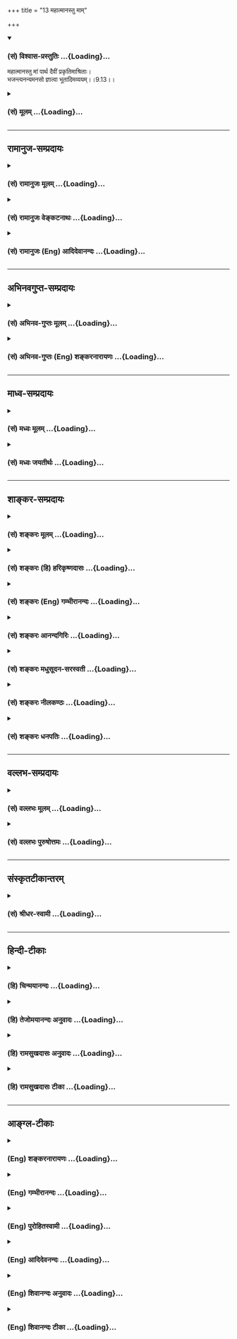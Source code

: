+++
title = "13 महात्मानस्तु माम्"

+++
<div class="js_include" newlevelforh1="3" title="(सं) विश्वास-प्रस्तुतिः" unfilled url="/purANam/mahAbhAratam/06-bhIShma-parva/02-bhagavad-gItA-parva/saMskRtam/vishvAsa-prastutiH/09_rAja-vidyA-rAja-guhy/13_mahAtmAnastu_mAm.md">
<details open><summary><h3>(सं) विश्वास-प्रस्तुतिः ...{Loading}...</h3></summary>

महात्मानस्तु मां पार्थ दैवीं प्रकृतिमाश्रिताः।  
भजन्त्यनन्यमनसो ज्ञात्वा भूतादिमव्ययम्।।9.13।।
</details>
</div>
<div class="js_include collapsed" newlevelforh1="3" title="(सं) मूलम्" unfilled url="/purANam/mahAbhAratam/06-bhIShma-parva/02-bhagavad-gItA-parva/saMskRtam/mUlam/09_rAja-vidyA-rAja-guhy/13_mahAtmAnastu_mAm.md">
<details><summary><h3>(सं) मूलम् ...{Loading}...</h3></summary>

महात्मानस्तु मां पार्थ दैवीं प्रकृतिमाश्रिताः।  
भजन्त्यनन्यमनसो ज्ञात्वा भूतादिमव्ययम्।।9.13।।
</details>
</div>


_________________
## रामानुज-सम्प्रदायः
<div class="js_include collapsed" newlevelforh1="3" title="(सं) रामानुजः मूलम्" unfilled url="/purANam/mahAbhAratam/06-bhIShma-parva/02-bhagavad-gItA-parva/saMskRtam/rAmAnujaH/mUlam/09_rAja-vidyA-rAja-guhy/13_mahAtmAnastu_mAm.md">
<details><summary><h3>(सं) रामानुजः मूलम् ...{Loading}...</h3></summary>

।।9.13।। ये **तु** स्वकृतैः पुण्यसञ्चयैः मां शरणम् उपगम्य
विध्वस्तसमस्तपापबन्धाः **दैवीं प्रकृतिम् आश्रिताः महात्मानः** ते;
**भूतादिम् अव्ययं** वाङ्मनसागोचरनामकर्मस्वरूपं परमकारुणिकतया
साधुपरित्राणाय मनुष्यत्वेन अवतीर्णं मां **ज्ञात्वा अनन्यमनसः मां
भजन्ते** मत्प्रियत्वातिरेकेण मद्भजनेन विना मनसः च आत्मनः च बाह्यकरणानां
च धारणम् अलभमानाः; मद्भजनैकप्रयोजनाः भजन्ते।

</details>
</div>
<div class="js_include collapsed" newlevelforh1="3" title="(सं) रामानुजः वेङ्कटनाथः" unfilled url="/purANam/mahAbhAratam/06-bhIShma-parva/02-bhagavad-gItA-parva/saMskRtam/rAmAnujaH/venkaTanAthaH/09_rAja-vidyA-rAja-guhy/13_mahAtmAnastu_mAm.md">
<details><summary><h3>(सं) रामानुजः वेङ्कटनाथः ...{Loading}...</h3></summary>

  
  
।।9.13।। एवमवज्ञाप्रवृत्तमूढभूयिष्ठे लोके निष्फलस्तवावतार इति
शङ्कायामवतारसाफल्यकारिणां महात्मनां वृत्तकथनव्याजेन भक्तिं प्रसञ्जयति --
महात्मानस्त्विति। महात्मशब्देन तुशब्देन च सिद्धं भजनौपयिकमतिशयं दर्शयन्
उद्देश्योपादेयांशं च विभजतेये त्विति। जनाः सुकृतिनः \[7।16\]मामेव ये
प्रपद्यन्ते \[7।14\] इत्यादि प्रागुक्तं प्रतिसन्धापयतिस्वकृतैः
पुण्यसञ्चयैर्मां शरणमुपगम्येति। दैवीं सात्त्विकीम्। भूतादिं
इत्यनेनाशक्यापादानपरत्वं विवक्षितमित्याहवाङ्मनसेति। माम्
इत्यनेनावतारपर्यवसितं सौलभ्यं सहेतुकमाहपरमकारुणिकतयेति। अवतारस्य
दयादिमूलकत्वेन कर्ममूलत्वाभावाज्ज्ञानसङ्कोचाद्यभावोऽव्ययशब्देनोच्यते।
अनन्यमनस्त्वं सहेतुकं विवृणोतिमत्प्रियत्वेति।
अतोऽप्यार्ताद्यधिकार्यन्तरव्यवच्छेदार्थत्वादनन्यप्रयोजनत्वविवक्षाऽत्रोचितामत्प्रियत्वेति।
पार्थशब्देनेन्द्रसूनुस्त्वमपि दैवप्रकृतिरिति सूचितम्।  
  

</details>
</div>
<div class="js_include collapsed" newlevelforh1="3" title="(सं) रामानुजः (Eng) आदिदेवानन्दः" unfilled url="/purANam/mahAbhAratam/06-bhIShma-parva/02-bhagavad-gItA-parva/saMskRtam/rAmAnujaH/english/AdidevAnandaH/09_rAja-vidyA-rAja-guhy/13_mahAtmAnastu_mAm.md">
<details><summary><h3>(सं) रामानुजः (Eng) आदिदेवानन्दः ...{Loading}...</h3></summary>

9.13 Those who, through their multitude of good acts, have taken refuge
in Me and have been thery released from the bondage of evil - they
understand My divine nature. They are high-souled. Knowing Me to be the
immutable source of all beings, namely, as the Lord whose name, acts and
nature are beyond thought and speech, and who has descended in a human
form out of supreme compassion to rescue the good, - they worship Me
with un unswerving mind. As I am extremely dear to them, without
worshipping Me they are unable to find support for their mind, self and
external organs. Thus they become devoted to Me as their sole object.

</details>
</div>


_________________
## अभिनवगुप्त-सम्प्रदायः
<div class="js_include collapsed" newlevelforh1="3" title="(सं) अभिनव-गुप्तः मूलम्" unfilled url="/purANam/mahAbhAratam/06-bhIShma-parva/02-bhagavad-gItA-parva/saMskRtam/abhinava-guptaH/mUlam/09_rAja-vidyA-rAja-guhy/13_mahAtmAnastu_mAm.md">
<details><summary><h3>(सं) अभिनव-गुप्तः मूलम् ...{Loading}...</h3></summary>

।।9.13 -- 9.14।। महात्मान इत्यादि विश्वतोमुखमित्यन्तम्। दैवीं;
सात्विकीम्। यजन्तः; बाह्यद्रव्यादियागैः। अन्ये तु मा
ज्ञानयज्ञेनैवोपासते। अतः केचित् एकतया ज्ञानतः; केचित् बहुधा; कर्मयोगात्।
मत्परा एव सर्वे।

</details>
</div>
<div class="js_include collapsed" newlevelforh1="3" title="(सं) अभिनव-गुप्तः (Eng) शङ्करनारायणः" unfilled url="/purANam/mahAbhAratam/06-bhIShma-parva/02-bhagavad-gItA-parva/saMskRtam/abhinava-guptaH/english/shankaranArAyaNaH/09_rAja-vidyA-rAja-guhy/13_mahAtmAnastu_mAm.md">
<details><summary><h3>(सं) अभिनव-गुप्तः (Eng) शङ्करनारायणः ...{Loading}...</h3></summary>

9.13 See Comment under 9.15

</details>
</div>


_________________
## माध्व-सम्प्रदायः
<div class="js_include collapsed" newlevelforh1="3" title="(सं) मध्वः मूलम्" unfilled url="/purANam/mahAbhAratam/06-bhIShma-parva/02-bhagavad-gItA-parva/saMskRtam/madhvaH/mUlam/09_rAja-vidyA-rAja-guhy/13_mahAtmAnastu_mAm.md">
<details><summary><h3>(सं) मध्वः मूलम् ...{Loading}...</h3></summary>

।।9.13।। नेतरे द्विषन्तीति दर्शयितुं देवानाह -- महात्मान इति।

</details>
</div>
<div class="js_include collapsed" newlevelforh1="3" title="(सं) मध्वः जयतीर्थः" unfilled url="/purANam/mahAbhAratam/06-bhIShma-parva/02-bhagavad-gItA-parva/saMskRtam/madhvaH/jayatIrthaH/09_rAja-vidyA-rAja-guhy/13_mahAtmAnastu_mAm.md">
<details><summary><h3>(सं) मध्वः जयतीर्थः ...{Loading}...</h3></summary>

।।9.13।। ननु कुतोऽयं विवेकः इत्याकाङ्क्षायां राक्षसादिभ्य इतरे न
द्विषन्तीत्येतावदव वक्तव्यम्। भजन्तीत्यादि तु व्यर्थं इत्यत आह --
**नेतर** इति। सत्यमेतत् तथापि देवानां स्वरूपकथनार्थमेतत्। तच्च
द्वेषाभावोपपादनार्थमिति भावः। **देवा**नित्युत्तमजीवोपलक्षणम्।

</details>
</div>


_________________
## शाङ्कर-सम्प्रदायः
<div class="js_include collapsed" newlevelforh1="3" title="(सं) शङ्करः मूलम्" unfilled url="/purANam/mahAbhAratam/06-bhIShma-parva/02-bhagavad-gItA-parva/saMskRtam/shankaraH/mUlam/09_rAja-vidyA-rAja-guhy/13_mahAtmAnastu_mAm.md">
<details><summary><h3>(सं) शङ्करः मूलम् ...{Loading}...</h3></summary>

।।9.13।। --,**महात्मानस्तु** अक्षुद्रचित्ताः **माम्** ईश्वरं **पार्थ
दैवीं** देवानां **प्रकृतिं** शमदमदयाश्रद्धादिलक्षणाम् **आश्रिताः** सन्तः
**भजन्ति** सेवन्ते **अनन्यमनसः** अनन्यचित्ताः **ज्ञात्वा भूतादिं**
भूतानां वियदादीनां प्राणिनां च आदिं कारणम् **अव्ययम्**।। कथम् -- --,

</details>
</div>
<div class="js_include collapsed" newlevelforh1="3" title="(सं) शङ्करः (हि) हरिकृष्णदासः" unfilled url="/purANam/mahAbhAratam/06-bhIShma-parva/02-bhagavad-gItA-parva/saMskRtam/shankaraH/hindI/harikRShNadAsaH/09_rAja-vidyA-rAja-guhy/13_mahAtmAnastu_mAm.md">
<details><summary><h3>(सं) शङ्करः (हि) हरिकृष्णदासः ...{Loading}...</h3></summary>

।।9.13।। परन्तु जो श्रद्धायुक्त हैं और भगवद्भक्तिरूप मोक्षमार्गमें लगे
हुए हैं वे --, हे पार्थ शम; दम; दया; श्रद्धा आदि सद्गुणरूप देवोंके
स्वभावका अवलम्बन करनेवाले उदारचित्त महात्मा भक्तजन; मुझ ईश्वरको सब
भूतोंका अर्थात् आकाशादि पञ्चभूतोंका और समस्त प्राणियोंका भी आदिकारण
जानकर; एवं अविनाशी समझकर; अनन्य मनसे युक्त हुए भजते हैं अर्थात् मेरा
चिन्तन किया करते हैं।

</details>
</div>
<div class="js_include collapsed" newlevelforh1="3" title="(सं) शङ्करः (Eng) गम्भीरानन्दः" unfilled url="/purANam/mahAbhAratam/06-bhIShma-parva/02-bhagavad-gItA-parva/saMskRtam/shankaraH/english/gambhIrAnandaH/09_rAja-vidyA-rAja-guhy/13_mahAtmAnastu_mAm.md">
<details><summary><h3>(सं) शङ्करः (Eng) गम्भीरानन्दः ...{Loading}...</h3></summary>

9.13 On the other hand, O son of Prtha, those mahat-manah, noble
ones-who are not small-mined, who are imbued with faith, and who have
set out on the path of Liberation, which is characerized by devotion to
God; being asritah, possessed of; daivim, divine; prakrtim,
nature-distinguished by mental and physical control, kindness, faith,
etc.; tu, surely; bhajante, adore; mam, Me, God; ananya-manasah, with
single-mindedness; jnatva, knowing Me; as the avyayam, immutable;
bhutadim, source of all objects, of space etc. (i.e. th five elements)
as well as of living beings. How;

</details>
</div>
<div class="js_include collapsed" newlevelforh1="3" title="(सं) शङ्करः आनन्दगिरिः" unfilled url="/purANam/mahAbhAratam/06-bhIShma-parva/02-bhagavad-gItA-parva/saMskRtam/shankaraH/AnandagiriH/09_rAja-vidyA-rAja-guhy/13_mahAtmAnastu_mAm.md">
<details><summary><h3>(सं) शङ्करः आनन्दगिरिः ...{Loading}...</h3></summary>

।।9.13।। के पुनर्भगवन्तं भजन्ते तानाह -- **ये पुनरिति।** महान्प्रकृष्टो
यज्ञादिभिः शोधित आत्मा सत्त्वं येषामिति व्युत्पत्तिमाश्रित्याह --
**अक्षुद्रेति।** तुशब्दोऽवधारणे। प्रकृतिं विशिनष्टि -- **शमेति।**
अनन्यस्मिन् प्रत्यग्भूते मयि परस्मिन्नेव मनो येषामिति व्युत्पत्त्या
व्याकरोति -- **अनन्यचित्ता इति।** अज्ञाते सेवानुपपत्तेः
शास्त्रोपपत्तिभ्यामादौ ज्ञात्वा ततः सेवन्त इत्याह -- **ज्ञात्वेति।**
अव्ययमविनाशिनम्।

</details>
</div>
<div class="js_include collapsed" newlevelforh1="3" title="(सं) शङ्करः मधुसूदन-सरस्वती" unfilled url="/purANam/mahAbhAratam/06-bhIShma-parva/02-bhagavad-gItA-parva/saMskRtam/shankaraH/madhusUdana-sarasvatI/09_rAja-vidyA-rAja-guhy/13_mahAtmAnastu_mAm.md">
<details><summary><h3>(सं) शङ्करः मधुसूदन-सरस्वती ...{Loading}...</h3></summary>

।।9.13।। भगवद्विमुखानां फलकामनायास्तत्प्रयुक्तस्य
नित्यनैमित्तिककाम्यकर्मानुष्ठानस्य तत्प्रयुक्तस्य शास्त्रीयज्ञानस्य च
वैयर्थ्यात्पारलौकिकफलतत्साधनशून्यास्ते। नाप्यैहलौकिकं किंचित्फलमस्ति
तेषां विवेकविज्ञानशून्यतया। विचेतसो हि ते। अतः सर्वपुरुषार्थबाह्याः
शोच्या एव सर्वेषां ते वराका इत्युक्तम्। अधुना के
सर्वपुरुषार्थभाजोऽशोच्याः ये भगवदेकशरणा इत्युच्यते --
महाननेकजन्मकृतसुकृतैः संस्कृतः क्षुद्रकामाद्यनभिभूत आत्मान्तःकरणं येषां
ते अतएवअभयं सत्त्वसंशुद्धिः इत्यादिवक्ष्यमाणां दैवीं सात्त्विकीं
प्रकृतिमाश्रिताः। अतएवान्यस्मिन्मद्व्यतिरिक्ते नास्ति मनो येषां ते।
भूतादिं सर्वजगत्कारणमव्ययमविनाशिनं च,मामीश्वरं ज्ञात्वा भजन्ति सेवन्ते।

</details>
</div>
<div class="js_include collapsed" newlevelforh1="3" title="(सं) शङ्करः नीलकण्ठः" unfilled url="/purANam/mahAbhAratam/06-bhIShma-parva/02-bhagavad-gItA-parva/saMskRtam/shankaraH/nIlakaNThaH/09_rAja-vidyA-rAja-guhy/13_mahAtmAnastu_mAm.md">
<details><summary><h3>(सं) शङ्करः नीलकण्ठः ...{Loading}...</h3></summary>

।।9.13।। तथा ये महात्मानोऽक्षुद्रचित्ताः। तु पूर्वेभ्योऽत्यन्तं विलक्षणाः
मां भजन्ति। यतो दैवीं प्रकृतिं सत्वप्रधानामाश्रिताः। अनन्यमनसः
एकाग्रचेतसः। किं गतानुगतिकतया दम्भेन वा भजन्ति। न। किं तर्हि मां भूतादि
सर्वभूतकारणमव्ययं ज्ञात्वा मत्वा भजन्ति।

</details>
</div>
<div class="js_include collapsed" newlevelforh1="3" title="(सं) शङ्करः धनपतिः" unfilled url="/purANam/mahAbhAratam/06-bhIShma-parva/02-bhagavad-gItA-parva/saMskRtam/shankaraH/dhanapatiH/09_rAja-vidyA-rAja-guhy/13_mahAtmAnastu_mAm.md">
<details><summary><h3>(सं) शङ्करः धनपतिः ...{Loading}...</h3></summary>

।।9.13।। के पुनस्त्वां भजन्त इति तत्राह -- महात्मान इति।
तुशब्दोऽवधारणार्थः। पूर्वेभ्योऽयन्तवैलक्षण्यद्योतनार्थ इति वा। ये पुनः
श्रद्दधाना भगवद्भक्तिलक्षणे मोक्षामार्गे प्रवृत्ताः
महान्प्रकृष्टोऽनेकजन्मार्जतयज्ञदानादितिः शोधित आत्मा चित्तं येषां
तेऽक्षुद्रचित्ताः। अतए दैवीं प्रकृतिं शमदमदयाश्रद्धादिलक्षणामाश्रिताः
सन्तो मां परमेश्वरं भूतानामाकाशादीनामादिं कारणम्। ननु यदि
दधिकारणदुग्धवत् वियदातिरुपेण परिणतत्वात् भूतादिः परमेश्वरस्तर्हि परिणामी
स्यादित्याशङ्क्य शुक्तिरुप्यस्य शुक्तिरिव कारणमतः
परिणामशून्योऽविनाशीत्याह -- अव्यमिति। ज्ञात्वाऽनन्यमनसः
अन्यस्मिन्परमेश्वराद्य्वतिरिक्ते विषयातौ न विद्यते मनो येषां ते;
अनन्यस्मिन्प्रत्यगभिन्ने मनो येषामिति वा ते अनन्यमनसः सन्तो मां भजन्ति
सेवन्ते। पार्थेति संबोधयन् त्वं त्वतिपुण्यशीलायाः पृथाया
अपत्यत्वान्महात्मत्वादिविशेषणविशिष्टोऽसीति सूचयति।

</details>
</div>


_________________
## वल्लभ-सम्प्रदायः
<div class="js_include collapsed" newlevelforh1="3" title="(सं) वल्लभः मूलम्" unfilled url="/purANam/mahAbhAratam/06-bhIShma-parva/02-bhagavad-gItA-parva/saMskRtam/vallabhaH/mUlam/09_rAja-vidyA-rAja-guhy/13_mahAtmAnastu_mAm.md">
<details><summary><h3>(सं) वल्लभः मूलम् ...{Loading}...</h3></summary>

।।9.13।। महात्मान इति। महात्मानस्तु मां भजन्ते। एते भगवदीया दैवाः
प्रतीयन्तेसात्त्विका भगवद्भक्ता ये मुक्तावधिकारिणः। भवान्तसम्भवा
दैवास्तेषामर्थे निरूप्यते इति भगवन्मुखोक्त्याशयात्। तथाहिदैवीं
प्रकृतिमाश्रिताः इतिअभयं सत्त्वसंशुद्धिः \[16।1\] इत्यादिना वक्ष्यमाणां
दैवस्वभावरूपां समन्तात् श्रिताः दैवाः
जन्मजन्मान्तरकृतानेकसुकृतसञ्चयैर्मां शरणमुपागम्य विध्वस्तपापा
अन्तिमजन्मनि सम्भूता महात्मशब्देनोच्यन्तेऽतएव मुक्तावधिकारिणः येषां
सत्त्वसंशुद्धिरिति सात्विका मां भजन्ति; न कदाचिदवजानन्ति
सर्वभूतादिमव्ययं सर्वकारणभूतमविकृतमानन्दमात्रकरपादमुखोदरादिं ज्ञात्वा
भगवन्मार्गीयाचार्यचरणोपदेशानुसारेण भजन्ति पुरुषोत्तमं मामेव।
नान्यस्मिन्नक्षरादौ मनो येषामित्यनन्यभावेन भजनमुक्तम्।

</details>
</div>
<div class="js_include collapsed" newlevelforh1="3" title="(सं) वल्लभः पुरुषोत्तमः" unfilled url="/purANam/mahAbhAratam/06-bhIShma-parva/02-bhagavad-gItA-parva/saMskRtam/vallabhaH/puruShottamaH/09_rAja-vidyA-rAja-guhy/13_mahAtmAnastu_mAm.md">
<details><summary><h3>(सं) वल्लभः पुरुषोत्तमः ...{Loading}...</h3></summary>

  
  
।।9.13।। एवमासुराणां स्वाज्ञानमुक्त्वा देवानां स्वज्ञानमाह --
महात्मानस्त्विति। हे पार्थ भक्तस्वरूपश्रवणैकयोग्य महात्मानस्तु महान्
अहमेव आत्मा येषां ते महात्मानः। तुशब्दः प्रकरणान्तरज्ञापनाय। तदेवाह --
दैवीं क्रीडात्मिकां देवरूपां वा प्रकृतिं स्वभावं आश्रिताः। अनन्यमनसः न
विद्यते अन्यत्र मद्व्यतिरिक्ते मनो येषां ते मां भूतादिं सकलजगत्कारणं
अव्ययं नित्यं यथार्थरूपं ज्ञात्वा भजन्ति।  
  

</details>
</div>


_________________
## संस्कृतटीकान्तरम्
<div class="js_include collapsed" newlevelforh1="3" title="(सं) श्रीधर-स्वामी" unfilled url="/purANam/mahAbhAratam/06-bhIShma-parva/02-bhagavad-gItA-parva/saMskRtam/shrIdhara-svAmI/09_rAja-vidyA-rAja-guhy/13_mahAtmAnastu_mAm.md">
<details><summary><h3>(सं) श्रीधर-स्वामी ...{Loading}...</h3></summary>

।।9.13।। के तर्हि त्वामाराधयन्तीत्यत आह **-- महात्मानस्त्विति।**
महात्मानः कामाद्यनभिभूतचित्ताः यतोऽभयं सत्त्वसंशुद्धिरित्यादिना
वक्ष्यमाणां दैवीं प्रकृतिं स्वभावमाश्रिताः। अतएव मद्व्यतिरेकेण
नास्त्यन्यस्मिन्मनो येषां ते भूतादिं जगत्कारणमव्ययं नित्यं च मां
ज्ञात्वा भजन्ति।

</details>
</div>


_________________
## हिन्दी-टीकाः
<div class="js_include collapsed" newlevelforh1="3" title="(हि) चिन्मयानन्दः" unfilled url="/purANam/mahAbhAratam/06-bhIShma-parva/02-bhagavad-gItA-parva/hindI/chinmayAnandaH/09_rAja-vidyA-rAja-guhy/13_mahAtmAnastu_mAm.md">
<details><summary><h3>(हि) चिन्मयानन्दः ...{Loading}...</h3></summary>

।।9.13।। किसी तर्क को समझाने के लिए प्राय भगवान् श्रीकृष्ण दो परस्पर
विरोधी तथ्यों को एक स्थान पर ही बताने की शैली अपनाते हैं; जिससे एक दूसरे
की पृष्ठभूमि में दोनों का स्पष्ट ज्ञान हो सके। प्रथम श्लोक में उन मोहित
पुरुषों का वर्णन है; जो अपनी निम्न स्तर की प्रवृत्तियों का अनुकरण करते
हैं। दूसरे श्लोक में उन महात्मा पुरुषों का चित्रण किया गया है; जो समस्त
दिव्य गुणों से सम्पन्न होते हैं। झूठी आशाओं से मोहित होकर उनकी पूर्ति के
लिए व्यर्थ के निकृष्ट कर्मों से थके हुए मूढ़ लोग विचार करने में सर्वथा
भ्रमित और विचलित हो जाते हैं। ऐसे लोग जगत् की ओर देखने के दैवी दृष्टिकोण
को खोकर अपने कर्मों में राक्षसी बन जाते हैं; और समस्त कालों में अपने
कामुक और आसुरी स्वभाव का ही प्रदर्शन करते हैं। रावण की परम्परा वाले इन
लोगों को ही यहाँ राक्षस और असुर कहा गया है। वर्तमान में किये गये कर्म
मनुष्य के मन में अपनी वासनाएं उत्पन्न करते हैं; जिसके अनुरूप ही उस
मनुष्य की इच्छाएं और विचार होते हैं। वृथा और निषिद्ध कर्मों से नकारात्मक
वासनाओं की ही वृद्धि होती है जो मन्दबुद्धि पुरुष की बुद्धि की जड़ता को
और अधिक स्थूल कर देती हैं। ज्ञानी की दृष्टि में; मिथ्यात्व और अशुद्धता
की इस खाई में रहने वाला मनुष्य एक दैत्य के अतिरिक्त और कुछ नहीं
होता। राक्षसी संस्कृति के इन लोगों के विपरीत; दैवी स्वभाव के महात्मा
पुरुष होते हैं। दूसरा श्लोक हमें दर्शाता है कि इन ज्ञानी पुरुषों का
अनुभव और कर्म किस प्रकार का होता है। इन दोनों के दर्शाये अन्तर से
आत्मोन्नति के साधक को चाहिए कि वे कर्मों में सही भावना और जगत् की ओर
देखने के सही दृष्टिकोण को अपनायें। दैवी गुणों से सम्पन्न महात्मा पुरुष
अनन्यभाव से मुझ अनन्त अमृतस्वरूप का ही साक्षात्कार चाहते हैं। वे जानते
हैं कि मैं भूतमात्र का आदिकारण हूँ जो लोग मिट्टी को जानते हैं; वे मिट्टी
के बने सभी घटों में मिट्टी को देख पाते हैं। इसी प्रकार; हिन्दू संस्कृति
ऋ़े वे सच्चे सुपुत्र जो इस चैतन्य आत्मा को जगत् के आदिकारण के रूप में
जानते हैं; समाज के अन्य व्यक्तियों को अपने समान ही देखते और उनका आदर
करते हैं। सम्पूर्ण विश्व में इससे अधिक महान् और प्रभावशाली समाजवाद न कभी
पढ़ाया गया है और न प्रचारित ही किया गया है। यदि वर्तमान पीढ़ी इस
आध्यात्मिक समाजवाद को समझ नहीं पाती या पसंद नहीं करती हैं; जो कि वास्तव
में विश्व की समस्त व्याधियों और बुराइयों की; एकमात्र रामबाण औषधि है; तो
उसका कारण पूर्व के श्लोक में ही वर्णित है कि; लोग आसुरी और राक्षसी
प्रकृति के वशात् मोहित हुए हैं। महात्मा पुरुष अनन्य भाव से आपको किस
प्रकार भजते हैं

</details>
</div>
<div class="js_include collapsed" newlevelforh1="3" title="(हि) तेजोमयानन्दः अनुवादः" unfilled url="/purANam/mahAbhAratam/06-bhIShma-parva/02-bhagavad-gItA-parva/hindI/tejomayAnandaH/anuvAdaH/09_rAja-vidyA-rAja-guhy/13_mahAtmAnastu_mAm.md">
<details><summary><h3>(हि) तेजोमयानन्दः अनुवादः ...{Loading}...</h3></summary>

।।9.13।। हे पार्थ ! परन्तु दैवी प्रकृति के आश्रित महात्मा पुरुष मुझे
समस्त भूतों का आदिकारण और अव्ययस्वरूप जानकर अनन्यमन से युक्त होकर मुझे
भजते हैं।।

</details>
</div>
<div class="js_include collapsed" newlevelforh1="3" title="(हि) रामसुखदासः अनुवादः" unfilled url="/purANam/mahAbhAratam/06-bhIShma-parva/02-bhagavad-gItA-parva/hindI/rAmasukhadAsaH/anuvAdaH/09_rAja-vidyA-rAja-guhy/13_mahAtmAnastu_mAm.md">
<details><summary><h3>(हि) रामसुखदासः अनुवादः ...{Loading}...</h3></summary>

।।9.13।। परन्तु हे पृथानन्दन ! दैवी प्रकृतिके आश्रित अनन्यमनवाले
महात्मालोग मुझे सम्पूर्ण प्राणियोंका आदि और अविनाशी समझकर मेरा भजन करते
हैं।

</details>
</div>
<div class="js_include collapsed" newlevelforh1="3" title="(हि) रामसुखदासः टीका" unfilled url="/purANam/mahAbhAratam/06-bhIShma-parva/02-bhagavad-gItA-parva/hindI/rAmasukhadAsaH/TIkA/09_rAja-vidyA-rAja-guhy/13_mahAtmAnastu_mAm.md">
<details><summary><h3>(हि) रामसुखदासः टीका ...{Loading}...</h3></summary>

।।9.13।।***व्याख्या--'*महात्मानस्तु मां पार्थ दैवीं
प्रकृतिमाश्रिताः'--**पूर्वश्लोकमें जिन आसुरी, राक्षसी और मोहिनी स्वभावके
आश्रित मूढ़लोगोंका वर्णन किया था, उनसे दैवी-सम्पत्तिके आश्रित
महात्माओंकी विलक्षणता बतानेके लिये ही यहाँ '**तु'** पद आया है।

</details>
</div>


_________________
## आङ्ग्ल-टीकाः
<div class="js_include collapsed" newlevelforh1="3" title="(Eng) शङ्करनारायणः" unfilled url="/purANam/mahAbhAratam/06-bhIShma-parva/02-bhagavad-gItA-parva/english/shankaranArAyaNaH/09_rAja-vidyA-rAja-guhy/13_mahAtmAnastu_mAm.md">
<details><summary><h3>(Eng) शङ्करनारायणः ...{Loading}...</h3></summary>

9.13. O son of Prtha ! The great-souledmen, however, taking hold of the
divine nature and having nothing else in their mind, adore Me by viewing
Me as the imperishable prime cuase of beings.

</details>
</div>
<div class="js_include collapsed" newlevelforh1="3" title="(Eng) गम्भीरानन्दः" unfilled url="/purANam/mahAbhAratam/06-bhIShma-parva/02-bhagavad-gItA-parva/english/gambhIrAnandaH/09_rAja-vidyA-rAja-guhy/13_mahAtmAnastu_mAm.md">
<details><summary><h3>(Eng) गम्भीरानन्दः ...{Loading}...</h3></summary>

9.13 O son of Prtha, the noble ones, being possessed of divine nature,
surely adore Me with single-mindedness, knowing Me as the immutable
source of all objects.

</details>
</div>
<div class="js_include collapsed" newlevelforh1="3" title="(Eng) पुरोहितस्वामी" unfilled url="/purANam/mahAbhAratam/06-bhIShma-parva/02-bhagavad-gItA-parva/english/purohitasvAmI/09_rAja-vidyA-rAja-guhy/13_mahAtmAnastu_mAm.md">
<details><summary><h3>(Eng) पुरोहितस्वामी ...{Loading}...</h3></summary>

9.13 But the Great Souls, O Arjuna! Filled with My Divine Spirit, they
worship Me, they fix their minds on Me and on Me alone, for they know
that I am the imperishable Source of being.

</details>
</div>
<div class="js_include collapsed" newlevelforh1="3" title="(Eng) आदिदेवनन्दः" unfilled url="/purANam/mahAbhAratam/06-bhIShma-parva/02-bhagavad-gItA-parva/english/AdidevanandaH/09_rAja-vidyA-rAja-guhy/13_mahAtmAnastu_mAm.md">
<details><summary><h3>(Eng) आदिदेवनन्दः ...{Loading}...</h3></summary>

9.13 But the great-souled ones, O Arjuna, who are associated with My
divine nature, worship Me with unwavering mind, knowing Me to be the
immutable source of beings.

</details>
</div>
<div class="js_include collapsed" newlevelforh1="3" title="(Eng) शिवानन्दः अनुवादः" unfilled url="/purANam/mahAbhAratam/06-bhIShma-parva/02-bhagavad-gItA-parva/english/shivAnandaH/anuvAdaH/09_rAja-vidyA-rAja-guhy/13_mahAtmAnastu_mAm.md">
<details><summary><h3>(Eng) शिवानन्दः अनुवादः ...{Loading}...</h3></summary>

9.13 But the great souls, O Arjuna, partaking of My divine nature,
worship Me with a single mind (with the mind devoted to nothing else),
knowing Me as the imperishable source of beings.

</details>
</div>
<div class="js_include collapsed" newlevelforh1="3" title="(Eng) शिवानन्दः टीका" unfilled url="/purANam/mahAbhAratam/06-bhIShma-parva/02-bhagavad-gItA-parva/english/shivAnandaH/TIkA/09_rAja-vidyA-rAja-guhy/13_mahAtmAnastu_mAm.md">
<details><summary><h3>(Eng) शिवानन्दः टीका ...{Loading}...</h3></summary>

9.13 महात्मानः great souls; तु but; माम् Me; पार्थ O Partha; दैवीम्
divine; प्रकृतिम् nature; आश्रिताः refuged (in); भजन्ति worship;
अनन्यमनसः with a mind devoted to nothing else; ज्ञात्वा having known;
भूतादिम् the source of beings; अव्ययम् imperishable.Commentary Jnatva
Bhutadimavyayam There is another interpretation -- knowing Me to be the
source or the origin of beings and imperishable.Daivim Prakritim Divine
or Sattvic nature. Those who are endowed with divine nature; and who
possess selfrestraint; mercy; faith; purity; etc.Mahatmanah Or; the
highsouled ones are those whose pure minds have been made by Me; as My
special abode. I dwell in the pure minds of the highsouled ones. They
have sincere devotion to Me. Those who possess divine Sattvic nature;
who are endowed with a pure mind; and who have knowledge of the Self are
Mahatmas.Bhutas All living beings; as well as the five elements.

</details>
</div>
